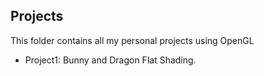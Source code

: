 ## Projects 

This folder contains all my personal projects using OpenGL

- Project1: Bunny and Dragon Flat Shading.
